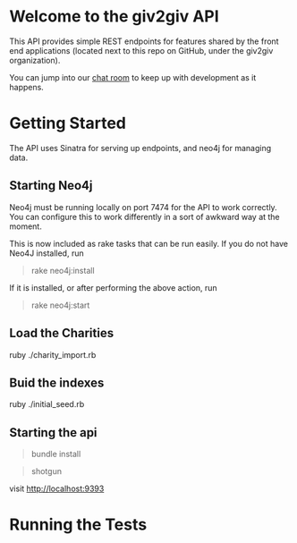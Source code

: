   
Welcome to the giv2giv API
===========================
This API provides simple REST endpoints for features shared by the front end applications (located next to this repo on GitHub, under the giv2giv organization).

You can jump into our <a href="https://lightcastle.campfirenow.com/4d2e5">chat room</a> to keep up with development as it happens.

Getting Started
===============
The API uses Sinatra for serving up endpoints, and neo4j for managing data. 

Starting Neo4j
---------------
Neo4j must be running locally on port 7474 for the API to work correctly.  You can configure this to work differently in a sort of awkward way at the moment.

This is now included as rake tasks that can be run easily. If you do not have Neo4J installed, run

> rake neo4j:install

If it is installed, or after performing the above action, run

> rake neo4j:start

Load the Charities
------------------
ruby ./charity_import.rb

Buid the indexes
-------------------
ruby ./initial_seed.rb

Starting the api
---------------
> bundle install

> shotgun

visit <http://localhost:9393>


Running the Tests
=================

